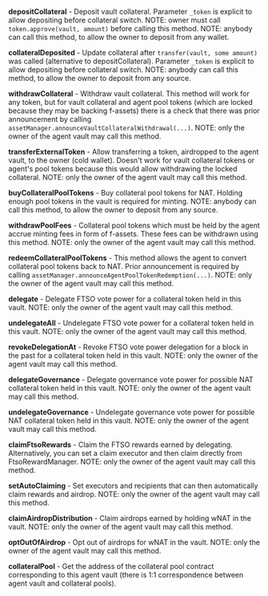 **depositCollateral** - Deposit vault collateral. Parameter `_token` is explicit to allow depositing before collateral switch.
NOTE: owner must call `token.approve(vault, amount)` before calling this method. NOTE: anybody can call this method, to allow the owner to deposit from any wallet.

**collateralDeposited** - Update collateral after `transfer(vault, some amount)` was called (alternative to depositCollateral). Parameter `_token` is explicit to allow depositing before collateral switch.
NOTE: anybody can call this method, to allow the owner to deposit from any source.

**withdrawCollateral** - Withdraw vault collateral. This method will work for any token, but for vault collateral and agent pool tokens (which are locked because they may be backing f-assets) there is a check that there was prior announcement by calling `assetManager.announceVaultCollateralWithdrawal(...)`.
NOTE: only the owner of the agent vault may call this method.

**transferExternalToken** - Allow transferring a token, airdropped to the agent vault, to the owner (cold wallet). Doesn't work for vault collateral tokens or agent's pool tokens  because this would allow withdrawing the locked collateral.
NOTE: only the owner of the agent vault may call this method.

**buyCollateralPoolTokens** - Buy collateral pool tokens for NAT. Holding enough pool tokens in the vault is required for minting.
NOTE: anybody can call this method, to allow the owner to deposit from any source.

**withdrawPoolFees** - Collateral pool tokens which must be held by the agent accrue minting fees in form of f-assets. These fees can be withdrawn using this method.
NOTE: only the owner of the agent vault may call this method.

**redeemCollateralPoolTokens** - This method allows the agent to convert collateral pool tokens back to NAT. Prior announcement is required by calling `assetManager.announceAgentPoolTokenRedemption(...)`.
NOTE: only the owner of the agent vault may call this method.

**delegate** - Delegate FTSO vote power for a collateral token held in this vault.
NOTE: only the owner of the agent vault may call this method.

**undelegateAll** - Undelegate FTSO vote power for a collateral token held in this vault.
NOTE: only the owner of the agent vault may call this method.

**revokeDelegationAt** - Revoke FTSO vote power delegation for a block in the past for a collateral token held in this vault.
NOTE: only the owner of the agent vault may call this method.

**delegateGovernance** - Delegate governance vote power for possible NAT collateral token held in this vault.
NOTE: only the owner of the agent vault may call this method.

**undelegateGovernance** - Undelegate governance vote power for possible NAT collateral token held in this vault.
NOTE: only the owner of the agent vault may call this method.

**claimFtsoRewards** - Claim the FTSO rewards earned by delegating. Alternatively, you can set a claim executor and then claim directly from FtsoRewardManager.
NOTE: only the owner of the agent vault may call this method.

**setAutoClaiming** - Set executors and recipients that can then automatically claim rewards and airdrop.
NOTE: only the owner of the agent vault may call this method.

**claimAirdropDistribution** - Claim airdrops earned by holding wNAT in the vault.
NOTE: only the owner of the agent vault may call this method.

**optOutOfAirdrop** - Opt out of airdrops for wNAT in the vault.
NOTE: only the owner of the agent vault may call this method.

**collateralPool** - Get the address of the collateral pool contract corresponding to this agent vault (there is 1:1 correspondence between agent vault and collateral pools).
